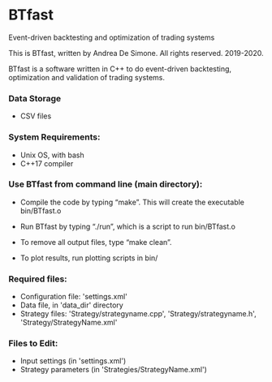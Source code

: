 # BTfast
Event-driven backtesting and optimization of trading systems

This is BTfast, written by Andrea De Simone. All rights reserved. 2019-2020.

BTfast is a software written in C++ to do event-driven backtesting, optimization and validation of trading systems.

### Data Storage
 - CSV files

### System Requirements:

 - Unix OS, with bash
 - C++17 compiler 


### Use BTfast from command line (main directory):

* Compile the code by typing “make”.
  This will create the executable bin/BTfast.o

* Run BTfast by typing “./run”,
  which is a script to run bin/BTfast.o 

* To remove all output files, type “make clean”. 

* To plot results, run plotting scripts in bin/ 

### Required files:
   - Configuration file: 'settings.xml'
   - Data file, in 'data_dir' directory
   - Strategy files: 'Strategy/strategyname.cpp',
                     'Strategy/strategyname.h',
                     'Strategy/StrategyName.xml'

### Files to Edit:
   - Input settings        (in 'settings.xml')
   - Strategy parameters   (in 'Strategies/StrategyName.xml')
